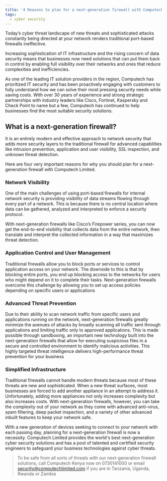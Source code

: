 ```yaml
---
title: '4 Reasons to plan for a next-generation firewall with Computech'
tags: 
  - cyber security
---
```

Today’s cyber threat landscape of new threats and sophisticated attacks constantly being directed at your network renders traditional port-based firewalls ineffective.

Increasing sophistication of IT infrastructure and the rising concern of data security means that businesses now need solutions that can put them back in control by enabling full visibility over their networks and ones that reduce complexities and inefficiencies.

As one of the leading IT solution providers in the region, Computech has prioritized IT security and has been proactively engaging with customers to fully understand how we can solve their most pressing security needs while saving costs. With over 30 years of experience and strong strategic partnerships with industry leaders like Cisco, Fortinet, Kaspersky and Check Point to name but a few, Computech has continued to help businesses find the most suitable security solutions.

## What is a next-generation firewall?

It is an entirely modern and effective approach to network security that adds more security layers to the traditional firewall for advanced capabilities like intrusion prevention, application and user visibility, SSL inspection, and unknown threat detection.

Here are four very important reasons for why you should plan for a next-generation firewall with Computech Limited.

### Network Visibility

One of the main challenges of using port-based firewalls for internal network security is providing visibility of data streams flowing through every part of a network. This is because there is no central location where data can be gathered, analyzed and interpreted to enforce a security protocol.

With next-generation firewalls like Cisco’s Firepower series, you can now get the end-to-end visibility that collects data from the entire network, then translate and interpret the collected information in a way that maximizes threat detection.

### Application Control and User Management

Traditional firewalls allow you to block ports or services to control application access on your network. The downside to this is that by blocking entire ports, you end up blocking access to the networks for users who might depend on it to complete their tasks. Next-generation firewalls overcome this challenge by allowing you to set up access policies depending on specific users or applications

### Advanced Threat Prevention

Due to their ability to scan network traffic from specific users and applications running on the network, next-generation firewalls greatly minimize the avenues of attacks by broadly scanning all traffic sent through applications and limiting traffic only to approved applications. This is made possible through sandboxing, an important new technology built into the next-generation firewalls that allow for executing suspicious files in a secure and controlled environment to identify malicious activities. This highly targeted threat intelligence delivers high-performance threat prevention for your business

### Simplified Infrastructure

Traditional firewalls cannot handle modern threats because most of these threats are new and sophisticated. When a new threat surfaces, most businesses are forced to add another appliance in an attempt to address it. Unfortunately, adding more appliances not only increases complexity but also increases costs. With next-generation firewalls, however, you can take the complexity out of your network as they come with advanced anti-virus, spam filtering, deep packet inspection, and a variety of other advanced inbuilt features to keep your network safe.

With a new generation of devices seeking to connect to your network with each passing day, planning for a next-generation firewall is now a necessity. Computech Limited provides the world's best next-generation cyber security solutions and has a pool of talented and certified security engineers to safeguard your business technologies against cyber threats.

> To be safe from all sorts of threats with our next-generation firewall solutions, call Computech Kenya now on 0730141000 or email [security@computechlimited.com](mailto:security@computechlimited.com) if you are in Tanzania, Uganda, Rwanda or Zambia